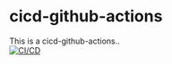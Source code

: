 # cicd-github-actions
This is a cicd-github-actions..<br>
[![CI/CD](https://github.com/huydinh39/cicd-github-actions/actions/workflows/main.yml/badge.svg)](https://github.com/huydinh39/cicd-github-actions/actions/workflows/main.yml)

